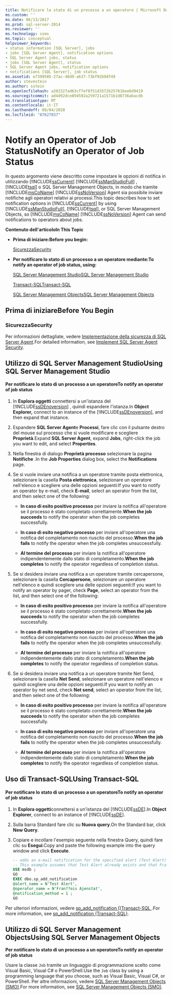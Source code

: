 ```yaml
---
title: Notificare lo stato di un processo a un operatore | Microsoft Docs
ms.custom: ''
ms.date: 06/13/2017
ms.prod: sql-server-2014
ms.reviewer: ''
ms.technology: ssms
ms.topic: conceptual
helpviewer_keywords:
- status information [SQL Server], jobs
- jobs [SQL Server Agent], notification options
- SQL Server Agent jobs, status
- jobs [SQL Server Agent], status
- SQL Server Agent jobs, notification options
- notifications [SQL Server], job status
ms.assetid: e7399505-27ac-48d9-a637-73bf92b9df49
author: stevestein
ms.author: sstein
ms.openlocfilehash: a202327ad63cf7ef8f51d3572b257816ee6d9419
ms.sourcegitcommit: ad4d92dce894592a259721a1571b1d8736abacdb
ms.translationtype: MT
ms.contentlocale: it-IT
ms.lasthandoff: 08/04/2020
ms.locfileid: "87627037"
---
```

# <a name="notify-an-operator-of-job-status"></a><span data-ttu-id="fe290-102">Notify an Operator of Job Status</span><span class="sxs-lookup"><span data-stu-id="fe290-102">Notify an Operator of Job Status</span></span>
  <span data-ttu-id="fe290-103">In questo argomento viene descritto come impostare le opzioni di notifica in utilizzando [!INCLUDE[ssCurrent](../../includes/sscurrent-md.md)] [!INCLUDE[ssManStudioFull](../../includes/ssmanstudiofull-md.md)] , [!INCLUDE[tsql](../../includes/tsql-md.md)] o SQL Server Management Objects, in modo che tramite [!INCLUDE[msCoName](../../includes/msconame-md.md)] [!INCLUDE[ssNoVersion](../../includes/ssnoversion-md.md)] Agent sia possibile inviare notifiche agli operatori relativi ai processi.</span><span class="sxs-lookup"><span data-stu-id="fe290-103">This topic describes how to set notification options in [!INCLUDE[ssCurrent](../../includes/sscurrent-md.md)] by using [!INCLUDE[ssManStudioFull](../../includes/ssmanstudiofull-md.md)], [!INCLUDE[tsql](../../includes/tsql-md.md)], or SQL Server Management Objects, so [!INCLUDE[msCoName](../../includes/msconame-md.md)] [!INCLUDE[ssNoVersion](../../includes/ssnoversion-md.md)] Agent can send notifications to operators about jobs.</span></span>  
  
 <span data-ttu-id="fe290-104">**Contenuto dell'articolo**</span><span class="sxs-lookup"><span data-stu-id="fe290-104">**In This Topic**</span></span>  
  
-   <span data-ttu-id="fe290-105">**Prima di iniziare:**</span><span class="sxs-lookup"><span data-stu-id="fe290-105">**Before you begin:**</span></span>  
  
     [<span data-ttu-id="fe290-106">Sicurezza</span><span class="sxs-lookup"><span data-stu-id="fe290-106">Security</span></span>](#Security)  
  
-   <span data-ttu-id="fe290-107">**Per notificare lo stato di un processo a un operatore mediante:**</span><span class="sxs-lookup"><span data-stu-id="fe290-107">**To notify an operator of job status, using:**</span></span>  
  
     [<span data-ttu-id="fe290-108">SQL Server Management Studio</span><span class="sxs-lookup"><span data-stu-id="fe290-108">SQL Server Management Studio</span></span>](#SSMS)  
  
     [<span data-ttu-id="fe290-109">Transact-SQL</span><span class="sxs-lookup"><span data-stu-id="fe290-109">Transact-SQL</span></span>](#TSQL)  
  
     [<span data-ttu-id="fe290-110">SQL Server Management Objects</span><span class="sxs-lookup"><span data-stu-id="fe290-110">SQL Server Management Objects</span></span>](#SMO)  
  
##  <a name="before-you-begin"></a><a name="BeforeYouBegin"></a> <span data-ttu-id="fe290-111">Prima di iniziare</span><span class="sxs-lookup"><span data-stu-id="fe290-111">Before You Begin</span></span>  
  
###  <a name="security"></a><a name="Security"></a> <span data-ttu-id="fe290-112">Sicurezza</span><span class="sxs-lookup"><span data-stu-id="fe290-112">Security</span></span>  
 <span data-ttu-id="fe290-113">Per informazioni dettagliate, vedere [Implementazione della sicurezza di SQL Server Agent](implement-sql-server-agent-security.md).</span><span class="sxs-lookup"><span data-stu-id="fe290-113">For detailed information, see [Implement SQL Server Agent Security](implement-sql-server-agent-security.md).</span></span>  
  
##  <a name="using-sql-server-management-studio"></a><a name="SSMS"></a> <span data-ttu-id="fe290-114">Utilizzo di SQL Server Management Studio</span><span class="sxs-lookup"><span data-stu-id="fe290-114">Using SQL Server Management Studio</span></span>  
  
#### <a name="to-notify-an-operator-of-job-status"></a><span data-ttu-id="fe290-115">Per notificare lo stato di un processo a un operatore</span><span class="sxs-lookup"><span data-stu-id="fe290-115">To notify an operator of job status</span></span>  
  
1.  <span data-ttu-id="fe290-116">In **Esplora oggetti** connettersi a un'istanza del [!INCLUDE[ssDEnoversion](../../includes/ssdenoversion-md.md)] , quindi espandere l'istanza.</span><span class="sxs-lookup"><span data-stu-id="fe290-116">In **Object Explorer,** connect to an instance of the [!INCLUDE[ssDEnoversion](../../includes/ssdenoversion-md.md)], and then expand that instance.</span></span>  
  
2.  <span data-ttu-id="fe290-117">Espandere **SQL Server Agent**e **Processi**, fare clic con il pulsante destro del mouse sul processo che si vuole modificare e scegliere **Proprietà**.</span><span class="sxs-lookup"><span data-stu-id="fe290-117">Expand **SQL Server Agent**, expand **Jobs**, right-click the job you want to edit, and select **Properties**.</span></span>  
  
3.  <span data-ttu-id="fe290-118">Nella finestra di dialogo **Proprietà processo** selezionare la pagina **Notifiche** .</span><span class="sxs-lookup"><span data-stu-id="fe290-118">In the **Job Properties** dialog box, select the **Notifications** page.</span></span>  
  
4.  <span data-ttu-id="fe290-119">Se si vuole inviare una notifica a un operatore tramite posta elettronica, selezionare la casella **Posta elettronica**, selezionare un operatore nell'elenco e scegliere una delle opzioni seguenti:</span><span class="sxs-lookup"><span data-stu-id="fe290-119">If you want to notify an operator by e-mail, check **E-mail**, select an operator from the list, and then select one of the following:</span></span>  
  
    -   <span data-ttu-id="fe290-120">**In caso di esito positivo processo** per inviare la notifica all'operatore se il processo è stato completato correttamente.</span><span class="sxs-lookup"><span data-stu-id="fe290-120">**When the job succeeds** to notify the operator when the job completes successfully.</span></span>  
  
    -   <span data-ttu-id="fe290-121">**In caso di esito negativo processo** per inviare all'operatore una notifica del completamento non riuscito del processo.</span><span class="sxs-lookup"><span data-stu-id="fe290-121">**When the job fails** to notify the operator when the job completes unsuccessfully.</span></span>  
  
    -   <span data-ttu-id="fe290-122">**Al termine del processo** per inviare la notifica all'operatore indipendentemente dallo stato di completamento.</span><span class="sxs-lookup"><span data-stu-id="fe290-122">**When the job completes** to notify the operator regardless of completion status.</span></span>  
  
5.  <span data-ttu-id="fe290-123">Se si desidera inviare una notifica a un operatore tramite cercapersone, selezionare la casella **Cercapersone**, selezionare un operatore nell'elenco e quindi scegliere una delle opzioni seguenti:</span><span class="sxs-lookup"><span data-stu-id="fe290-123">If you want to notify an operator by pager, check **Page**, select an operator from the list, and then select one of the following:</span></span>  
  
    -   <span data-ttu-id="fe290-124">**In caso di esito positivo processo** per inviare la notifica all'operatore se il processo è stato completato correttamente.</span><span class="sxs-lookup"><span data-stu-id="fe290-124">**When the job succeeds** to notify the operator when the job completes successfully.</span></span>  
  
    -   <span data-ttu-id="fe290-125">**In caso di esito negativo processo** per inviare all'operatore una notifica del completamento non riuscito del processo.</span><span class="sxs-lookup"><span data-stu-id="fe290-125">**When the job fails** to notify the operator when the job completes unsuccessfully.</span></span>  
  
    -   <span data-ttu-id="fe290-126">**Al termine del processo** per inviare la notifica all'operatore indipendentemente dallo stato di completamento.</span><span class="sxs-lookup"><span data-stu-id="fe290-126">**When the job completes** to notify the operator regardless of completion status.</span></span>  
  
6.  <span data-ttu-id="fe290-127">Se si desidera inviare una notifica a un operatore tramite Net Send, selezionare la casella **Net Send**, selezionare un operatore nell'elenco e quindi scegliere una delle opzioni seguenti:</span><span class="sxs-lookup"><span data-stu-id="fe290-127">If you want to notify an operator by net send, check **Net send**, select an operator from the list, and then select one of the following:</span></span>  
  
    -   <span data-ttu-id="fe290-128">**In caso di esito positivo processo** per inviare la notifica all'operatore se il processo è stato completato correttamente.</span><span class="sxs-lookup"><span data-stu-id="fe290-128">**When the job succeeds** to notify the operator when the job completes successfully.</span></span>  
  
    -   <span data-ttu-id="fe290-129">**In caso di esito negativo processo** per inviare all'operatore una notifica del completamento non riuscito del processo.</span><span class="sxs-lookup"><span data-stu-id="fe290-129">**When the job fails** to notify the operator when the job completes unsuccessfully.</span></span>  
  
    -   <span data-ttu-id="fe290-130">**Al termine del processo** per inviare la notifica all'operatore indipendentemente dallo stato di completamento.</span><span class="sxs-lookup"><span data-stu-id="fe290-130">**When the job completes** to notify the operator regardless of completion status.</span></span>  
  
##  <a name="using-transact-sql"></a><a name="TSQL"></a> <span data-ttu-id="fe290-131">Uso di Transact-SQL</span><span class="sxs-lookup"><span data-stu-id="fe290-131">Using Transact-SQL</span></span>  
  
#### <a name="to-notify-an-operator-of-job-status"></a><span data-ttu-id="fe290-132">Per notificare lo stato di un processo a un operatore</span><span class="sxs-lookup"><span data-stu-id="fe290-132">To notify an operator of job status</span></span>  
  
1.  <span data-ttu-id="fe290-133">In **Esplora oggetti**connettersi a un'istanza del [!INCLUDE[ssDE](../../includes/ssde-md.md)].</span><span class="sxs-lookup"><span data-stu-id="fe290-133">In **Object Explorer**, connect to an instance of [!INCLUDE[ssDE](../../includes/ssde-md.md)].</span></span>  
  
2.  <span data-ttu-id="fe290-134">Sulla barra Standard fare clic su **Nuova query**.</span><span class="sxs-lookup"><span data-stu-id="fe290-134">On the Standard bar, click **New Query**.</span></span>  
  
3.  <span data-ttu-id="fe290-135">Copiare e incollare l'esempio seguente nella finestra Query, quindi fare clic su **Esegui**.</span><span class="sxs-lookup"><span data-stu-id="fe290-135">Copy and paste the following example into the query window and click **Execute**.</span></span>  
  
    ```sql
    -- adds an e-mail notification for the specified alert (Test Alert).  
    -- This example assumes that Test Alert already exists and that Fran??ois Ajenstat is a valid operator name.  
    USE msdb ;  
    GO  
    EXEC dbo.sp_add_notification   
    @alert_name = N'Test Alert',   
    @operator_name = N'Fran??ois Ajenstat',   
    @notification_method = 1 ;  
    GO  
    ```  
  
 <span data-ttu-id="fe290-136">Per ulteriori informazioni, vedere [sp_add_notification &#40;&#41;Transact-SQL ](/sql/relational-databases/system-stored-procedures/sp-add-notification-transact-sql).</span><span class="sxs-lookup"><span data-stu-id="fe290-136">For more information, see [sp_add_notification &#40;Transact-SQL&#41;](/sql/relational-databases/system-stored-procedures/sp-add-notification-transact-sql).</span></span>  
  
##  <a name="using-sql-server-management-objects"></a><a name="SMO"></a><span data-ttu-id="fe290-137">Utilizzo di SQL Server Management Objects</span><span class="sxs-lookup"><span data-stu-id="fe290-137">Using SQL Server Management Objects</span></span>  
 <span data-ttu-id="fe290-138">**Per notificare lo stato di un processo a un operatore**</span><span class="sxs-lookup"><span data-stu-id="fe290-138">**To notify an operator of job status**</span></span>  
  
 <span data-ttu-id="fe290-139">Usare la classe `Job` tramite un linguaggio di programmazione scelto come Visual Basic, Visual C# o PowerShell.</span><span class="sxs-lookup"><span data-stu-id="fe290-139">Use the `Job` class by using a programming language that you choose, such as Visual Basic, Visual C#, or PowerShell.</span></span> <span data-ttu-id="fe290-140">Per altre informazioni, vedere [SQL Server Management Objects (SMO)](https://msdn.microsoft.com/library/ms162169.aspx).</span><span class="sxs-lookup"><span data-stu-id="fe290-140">For more information, see [SQL Server Management Objects (SMO)](https://msdn.microsoft.com/library/ms162169.aspx).</span></span>  
